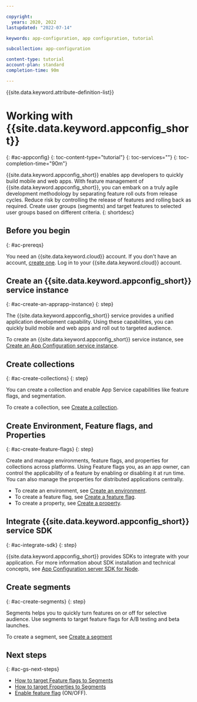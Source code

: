 ```yaml
---

copyright:
  years: 2020, 2022
lastupdated: "2022-07-14"

keywords: app-configuration, app configuration, tutorial

subcollection: app-configuration

content-type: tutorial
account-plan: standard 
completion-time: 90m 

---
```


{{site.data.keyword.attribute-definition-list}}

# Working with {{site.data.keyword.appconfig_short}}
{: #ac-appconfig}
{: toc-content-type="tutorial"}
{: toc-services=""}
{: toc-completion-time="90m"}

{{site.data.keyword.appconfig_short}} enables app developers to quickly build mobile and web apps. With feature management of {{site.data.keyword.appconfig_short}}, you can embark on a truly agile development methodology by separating feature roll outs from release cycles. Reduce risk by controlling the release of features and rolling back as required. Create user groups (segments) and target features to selected user groups based on different criteria.
{: shortdesc}

## Before you begin
{: #ac-prereqs}

You need an {{site.data.keyword.cloud}} account. If you don't have an account, [create one](https://cloud.ibm.com/registration/). Log in to your {{site.data.keyword.cloud}} account.

## Create an {{site.data.keyword.appconfig_short}} service instance
{: #ac-create-an-apprapp-instance}
{: step}

The {{site.data.keyword.appconfig_short}} service provides a unified application development capability. Using these capabilities, you can quickly build mobile and web apps and roll out to targeted audience.

To create an {{site.data.keyword.appconfig_short}} service instance, see [Create an App Configuration service instance](/docs/app-configuration?topic=app-configuration-ac-create-an-instance).

## Create collections
{: #ac-create-collections}
{: step}

You can create a collection and enable App Service capabilities like feature flags, and segmentation.

To create a collection, see [Create a collection](/docs/app-configuration?topic=app-configuration-ac-collections#ac-create-a-collection).

## Create Environment, Feature flags, and Properties
{: #ac-create-feature-flags}
{: step}

Create and manage environments, feature flags, and properties for collections across platforms. Using Feature flags you, as an app owner, can control the applicability of a feature by enabling or disabling it at run time. You can also manage the properties for distributed applications centrally.

- To create an environment, see [Create an environment](/docs/app-configuration?topic=app-configuration-ac-environments#ac-create-environment).
- To create a feature flag, see [Create a feature flag](/docs/app-configuration?topic=app-configuration-ac-feature-flags#ac-create-feature-flag).
- To create a property, see [Create a property](/docs/app-configuration?topic=app-configuration-ac-properties#ac-create-properties).

## Integrate {{site.data.keyword.appconfig_short}} service SDK
{: #ac-integrate-sdk}
{: step}

{{site.data.keyword.appconfig_short}} provides SDKs to integrate with your application. For more information about SDK installation and technical concepts, see [App Configuration server SDK for Node](/docs/app-configuration?topic=app-configuration-ac-integrate-sdks).

## Create segments
{: #ac-create-segments}
{: step}

Segments helps you to quickly turn features on or off for selective audience. Use segments to target feature flags for A/B testing and beta launches.

To create a segment, see [Create a segment](/docs/app-configuration?topic=app-configuration-ac-segments#ac-create-segment)

## Next steps
{: #ac-gs-next-steps}

- [How to target Feature flags to Segments](/docs/app-configuration?topic=app-configuration-ac-feature-flags#targeting-segment-with-feature-flag)
- [How to target Froperties to Segments](/docs/app-configuration?topic=app-configuration-ac-properties#targeting-segment-with-properties)
- [Enable feature flag](/docs/app-configuration?topic=app-configuration-ac-feature-flags#enabling-feature-flag) (ON/OFF).
